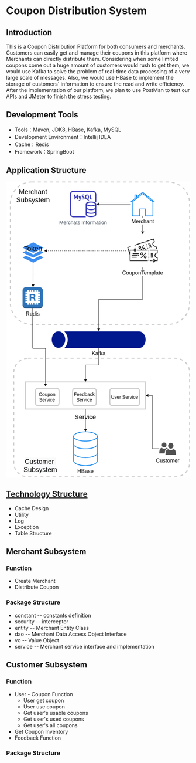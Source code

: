 # Coupon Distribution System

## Introduction
This is a Coupon Distribution Platform for both consumers and merchants. Customers can easily get and manage their coupons in this platform where Merchants can directly distribute them. Considering when some limited coupons come out a huge amount of customers would rush to get them, we would use Kafka to solve the problem of real-time data processing of a very large scale of messages. Also, we would use HBase to implement the storage of customers' information to ensure the read and write efficiency. After the implementation of our platform, we plan to use PostMan to test our APIs and JMeter to finish the stress testing.
## Development Tools
- Tools：Maven, JDK8, HBase, Kafka, MySQL
- Development Environment：Intellij IDEA
- Cache：Redis
- Framework：SpringBoot
## Application Structure
<img src="./asset/application_structure.png">

## [Technology Structure](https://github.com/jiaqi-xiao/Coupon-Distribution-System/blob/master/doc/Technology_Structure.md)

- Cache Design
- Utility
- Log
- Exception
- Table Structure

## Merchant Subsystem

### Function

- Create Merchant
- Distribute Coupon

### Package Structure

- constant -- constants definition
- security -- interceptor
- entity -- Merchant Entity Class
- dao -- Merchant Data Access Object Interface
- vo -- Value Object
- service -- Merchant service interface and implementation 

## Customer Subsystem

### Function

- User - Coupon Function
  - User get coupon
  - User use coupon
  - Get user's usable coupons
  - Get user's used coupons
  - Get user's all coupons
- Get Coupon Inventory
- Feedback Function

### Package Structure